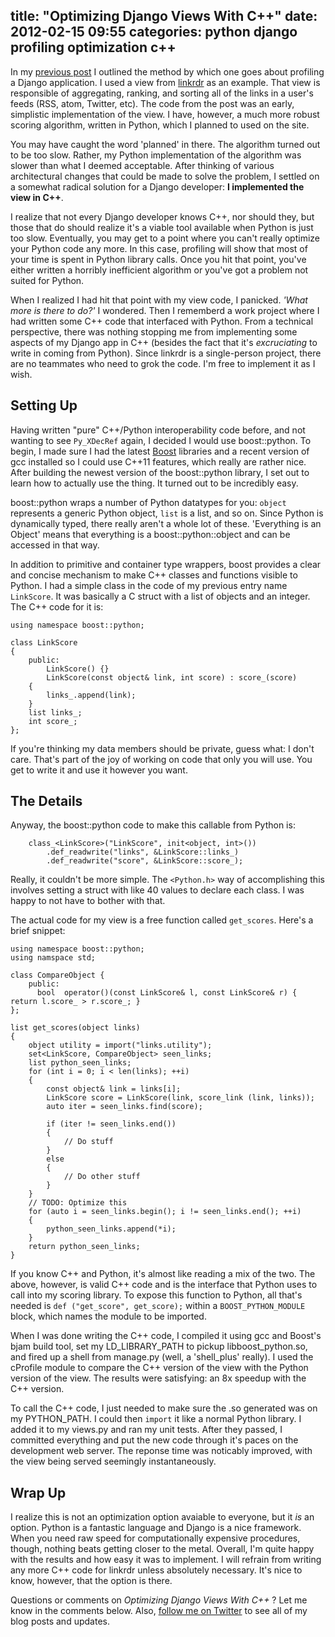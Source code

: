 title: "Optimizing Django Views With C++"
date: 2012-02-15 09:55
categories: python django profiling optimization c++
---

In my [previous post](http://www.jeffknupp.com/blog/2012/02/14/profiling-django-applications/) I outlined the method by which one goes about profiling a Django application. I used a view from [linkrdr](http://www.linkrdr.com) as an example. That view is responsible of aggregating, ranking, and sorting all of the links in a user's feeds (RSS, atom, Twitter, etc). The code from the post was an early, simplistic implementation of the view. I have, however, a much more robust scoring algorithm, written in Python, which I planned to used on the site.

You may have caught the word 'planned' in there. The algorithm turned out to be too slow. Rather, my Python implementation of the algorithm
was slower than what I deemed acceptable. After thinking of various architectural changes that could be made to solve the problem, I settled on a somewhat radical solution for a Django developer: __I implemented the view in C++__.

I realize that not every Django developer knows C++, nor should they, but those that do should realize it's a viable tool available when Python is just too slow. Eventually, you may get to a point where you can't really optimize your Python code any more. In this case, profiling will show that most of your time is spent in Python library calls. Once you hit that point, you've either written a horribly inefficient algorithm or you've got a problem not suited for Python.

When I realized I had hit that point with my view code, I panicked.
_'What more is there to do?'_ I wondered. Then I rememberd a work
project where I had written some C++ code that interfaced with Python.
From a technical perspective, there was nothing stopping me from
implementing some aspects of my Django app in C++ (besides the fact
that it's _excruciating_ to write in coming from Python). Since linkrdr
is a single-person project, there are no teammates who need to grok the
code. I'm free to implement it as I wish.

<!--more-->
Setting Up
----------------

Having written "pure" C++/Python interoperability code before, and not
wanting to see `Py_XDecRef` again, I decided I would use boost::python. To begin, I made sure I had the latest [Boost](http://www.boost.org)
libraries and a recent version of gcc installed so I could use C++11
features, which really are rather nice. After building the newest
version of the boost::python library, I set out to learn how to actually
use the thing. It turned out to be incredibly easy.

boost::python wraps a number of Python datatypes for you: `object`
represents a generic Python object, `list` is a list, and so on. Since
Python is dynamically typed, there really aren't a whole lot of these.
'Everything is an Object' means that everything is a
boost::python::object and can be accessed in that way.

In addition to primitive and container type wrappers, boost provides a
clear and concise mechanism to make C++ classes and functions visible to Python. I had
a simple class in the code of my previous entry name `LinkScore`. It
was basically a C struct with a list of objects and an integer. The C++
code for it is:

```cplusplus
using namespace boost::python;

class LinkScore
{
    public:
        LinkScore() {}
        LinkScore(const object& link, int score) : score_(score)
    {
        links_.append(link);
    }
    list links_;
    int score_;
};
```

If you're thinking my data members should be private, guess what: I
don't care. That's part of the joy of working on code that only you will
use. You get to write it and use it however you want. 

The Details
----------------

Anyway, the boost::python code to make this callable from Python is:
```cplusplus
    class_<LinkScore>("LinkScore", init<object, int>())
        .def_readwrite("links", &LinkScore::links_)
        .def_readwrite("score", &LinkScore::score_);
```

Really, it couldn't be more simple. The `<Python.h>` way of
accomplishing this involves setting a struct with like 40 values to
declare each class. I was happy to not have to bother with that.

The actual code for my view is a free function called `get_scores`.
Here's a brief snippet:

```cplusplus
using namespace boost::python;
using namspace std;

class CompareObject {
    public:
      bool  operator()(const LinkScore& l, const LinkScore& r) { return l.score_ > r.score_; }
};

list get_scores(object links)
{
    object utility = import("links.utility");
    set<LinkScore, CompareObject> seen_links;
    list python_seen_links;
    for (int i = 0; i < len(links); ++i)
    {
        const object& link = links[i];
        LinkScore score = LinkScore(link, score_link (link, links));
        auto iter = seen_links.find(score);

        if (iter != seen_links.end())
        {
            // Do stuff
        }
        else
        {
            // Do other stuff
        }
    }
    // TODO: Optimize this
    for (auto i = seen_links.begin(); i != seen_links.end(); ++i)
    {
        python_seen_links.append(*i);
    }
    return python_seen_links;
}
```

If you know C++ and Python, it's almost like reading a mix of the two.
The above, however, is valid C++ code and is the interface that Python
uses to call into my scoring library. To expose this function to Python,
all that's needed is `def ("get_score", get_score);` within a
`BOOST_PYTHON_MODULE` block, which names the module to be imported.

When I was done writing the C++ code, I compiled it using gcc and Boost's bjam build tool,
set my LD_LIBRARY_PATH to pickup libboost_python.so, and fired up a
shell from manage.py (well, a 'shell_plus' really). I used the cProfile
module to compare the C++ version of the view with the Python version of
the view. The results were satisfying: an 8x speedup with the C++
version. 

To call the C++ code, I just needed to make sure the .so generated was
on my PYTHON_PATH. I could then `import` it like a normal Python
library. I added it to my views.py and ran my unit tests. After they
passed, I committed everything and put the new code through it's paces
on the development web server. The reponse time was noticably improved,
with the view being served seemingly instantaneously.

Wrap Up
-----------------

I realize this is not an optimization option avaiable to everyone, but
it _is_ an option. Python is a fantastic language and Django is a nice
framework. When you need raw speed for computationally expensive
procedures, though, nothing beats getting closer to the metal. Overall,
I'm quite happy with the results and how easy it was to implement. I
will refrain from writing any more C++ code for linkrdr unless
absolutely necessary. It's nice to know, however, that the option is there.

Questions or comments on _Optimizing Django Views With C++_ ? Let me know in the comments below. Also, [follow me on Twitter](http://www.twitter.com/jeffknupp/) to see all of my blog posts and updates.
